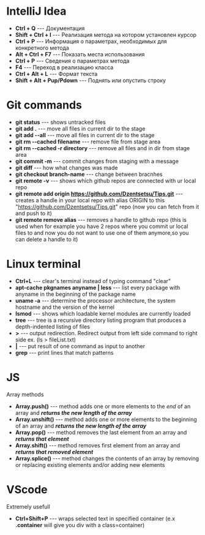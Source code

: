 # IntelliJ Idea

* **Ctrl + Q** --- Документация
* **Shift + Ctrl + I** --- Реализация метода на котором установлен курсор
* **Ctrl + P** --- Информация о параметрах, необходимых для конкретного метода
* **Alt + Ctrl + F7** --- Показать места использования
* **Ctrl + P** --- Сведения о параметрах метода
* **F4** --- Переход в реализацию класса
* **Ctrl + Alt + L** --- Формат текста
* **Shift + Alt + Pup/Pdown** --- Поднять или опустить строку


# Git commands

* **git status** --- shows untracked files
* **git add .** --- move all files in current dir to the stage
* **git add --all** --- move all files in current dir to the stage
* **git rm --cached filename** --- remove file from stage area
* **git rm --cached -r directory** --- remove all files and in dir from stage area
* **git commit -m** --- commit changes from staging with a message
* **git diff** --- how what changes was made 
* **git checkout branch-name** --- change between bracnhes
* **git remote -v** --- shows which github repos are connected with ur local repo 
* **git remote add origin https://github.com/Dzentsetsu/Tips.git** --- creates a handle in your local repo with alias ORIGIN to this "https://github.com/Dzentsetsu/Tips.git" repo (now you can fetch from it and push to it)
* **git remote remove alias** --- removes a handle to github repo (this is used when for example you have 2 repos where you commit ur local files to and now you do not want to use one of them anymore,so you can delete a handle to it)

# Linux terminal 

* **Ctrl+L** --- clear's terminal instead of typing command "clear"
* **apt-cache pkgnames anyname | less** --- list every package with anyname in the beginning of the package name
* **uname -a** --- determine the processor architecture, the system hostname and the version of the kernel
* **lsmod** --- shows which loadable kernel modules are currently loaded
* **tree** --- tree is a recursive directory listing program that produces a depth-indented listing of files
* **>** --- output redirection. Redirect output from left side command to right side ex. (ls > fileList.txt)
* **|** --- put result of one command  as input to another
* **grep** --- print lines that match patterns


# JS

Array methods
* **Array.push()** --- method adds one or more elements to the *end* of an array and ***returns the new length of the array***
* **Array.unshift()** ---  method adds one or more elements to the beginning of an array and ***returns the new length of the array***
* **Array.pop()** --- method removes the last element from an array and ***returns that element***
* **Array.shift()** --- method removes first element from an array and ***returns that removed element***
* **Array.splice()** ---  method changes the contents of an array by removing or replacing existing elements and/or adding new elements

# VScode

Extremely usefull
* **Ctrl+Shift+P** --- wraps selected text in specified container (e.x **.container** will give you div with a class=container)
